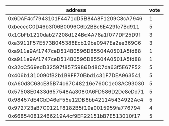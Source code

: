 address|vote|timestamp|signature
---|---|---|---
0x6DAF4cf7943101F4471dD5B84A8F1209C8cA7946|1|1610455585|0x1c90bd2fa145e35c3afab2e7c4d1a621716103cdb051868da353c70499d7efa02cd29ab4350505942976d5fb88b0027338e209cbed0eebd2d3d8009e64b1e6591b
0xbececC0D46b3f06B0096C6b2BBc6E429fe7Bd911|5|1610456719|0xc7851cf1a22acb02747f3f9d3b280ddfa7b136f99959f3ed76535cf8598625487b828be957bec1d963123d76eca1d6a2d4cd4966eb6da1c695e0b0c32b4e38481c
0x1CbFb1210dab27208d124Bd4A78a1f077DF25D9f|3|1610458059|0x327ce3c82712e777469cfac2acce2ba1b6e4fa3126b5877f453d816c9930366612e6026605f2476c11729de9803594f05841923a1c5ef89f1de818905d5d053a1c
0xa3911F57E573B045388Ecb19be0947Ea2ee369C6|3|1610458603|0x3ec6395e56b77f689d522f7a53a57d85f94604d59a00c7965b1dc1fc8aaf54d90ecc7d997c5205a6d86b1c196e42ce8d1a1029a90c04ca71f961723081639f201c
0xa911e9Af1747ceD514B0596D85504A0501A5fd88|1|1610467015|0x0c0c27b0e50e548a199f4aa6a0c6765c9c5e9859f0b5d17f7b547619c4de373a399565493c81f75b25c7d8e5136863f2df643f915b6e9c60d221648a0bd705351c
0xa911e9Af1747ceD514B0596D85504A0501A5fd88|1|1610467054|0xefe68999bd990decb919a4b561aafee129169d8b6af57965360a0bb50f2e5e624b9324a9b777242f300e7b8d5885440af3ea085f9266ba2a02673ddeff5e268c1b
0x32cC569edD32597f8575986D48C7da63f5E67F52|5|1610475471|0x3c854f3c4161e1fefc1e0145bcf32392e739d1085eb0fd932a737ab35707ce8c6eb0b2f45d8143cc3c8a6f90340901e0737cf8cb4b61d39886f9630a6ddb45fb1c
0x406b1310090fB2b1B9FF70Bbd1c31F7DEA963541|5|1610488676|0x91ea56a9cfe6646a7ac8782db7caf5811d8b2cdc5a5c3d41e21326e0baef1d9f61ced71fcfecc491db7d71ea29a90d55e05ab679f4cbe45278266f256cab27171c
0xA60d3C68cE85B74c67C48216e760C1e03AC93030|5|1610508593|0x2e79727f55b1a510f410fd60e04210422ec1a85d35b6c259a96e70f819dbb16417be5b3eead9b39bf615d23f4695ecd27a9a3465b82e360aa8a39e24528f015f1b
0x57508E0433d657548Aa3080A6FD586D2De8eDd71|5|1610509547|0x76b40c14a2a95d3ff0f2f7239a83a08b9759f3112cd29b1b9e97fba15a7acfa22dfe5f8a5cf4024e3a023c42b2e581067cbd321d326d2e0e2cd6ce20595a87cc1b
0x98457dE4CbD46eF55e12DB8bb421145434922Ac4|5|1610512248|0x704e021ba3d16bfaa98af62e5e8f9451ef84fc5df9c21d47fe9d23edc94b6222567e274020fa094fb88babd2cffbda3b6411685581f1846714842f342fa869e61b
0x972723aB7C0121F8182B5f19a0015959fa776794|4|1610523741|0xc31d4f2933ce6a252d27d72b1b9d2075886cc512537400827b0de29b238dd2c2593d092d36dcd8fcdfa9f3f42d567529b71ed17b8292328a1012b5747d2238f81c
0x668540812466219A4cf9EF22151bB7E513010f17|5|1610524407|0x7295c645a2ae3a96e516140e652a881d4d0e4a66017e088bb555e2a26f9e473e1dca8700a290a8f05d24498ac44ee4dff072d34d06572b6d69cd3173c60846dc1b